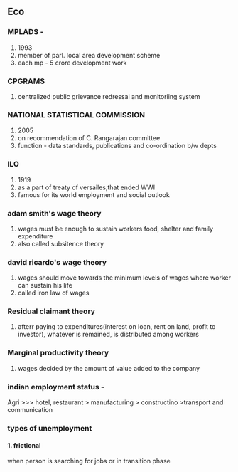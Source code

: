 ## Eco
### MPLADS -
1. 1993
2. member of parl. local area development scheme
3. each mp - 5 crore development work
### CPGRAMS 
1. centralized public grievance redressal and monitoriing system
### NATIONAL STATISTICAL COMMISSION
1. 2005
2. on recommendation of C. Rangarajan committee
3. function - data standards, publications and co-ordination b/w depts
### ILO
1. 1919
2. as a part of treaty of versailes,that ended WWI
3. famous for its world employment and social outlook

### adam smith's wage theory
1. wages must be enough to sustain workers food, shelter and family expenditure
2. also called subsitence theory
### david ricardo's wage theory
1. wages should move towards the minimum levels of wages where worker can sustain his life
2. called iron law of wages
### Residual claimant theory
1. afterr paying to expenditures(interest on loan, rent on land, profit to investor), whatever is remained, is distributed among workers
### Marginal productivity theory
1. wages decided by the amount of value added to the company

### indian employment status - 
Agri >>> hotel, restaurant > manufacturing > constructino >transport and communication

### types of unemployment
#### 1. frictional 
when person is searching for jobs or in transition phase
#### 